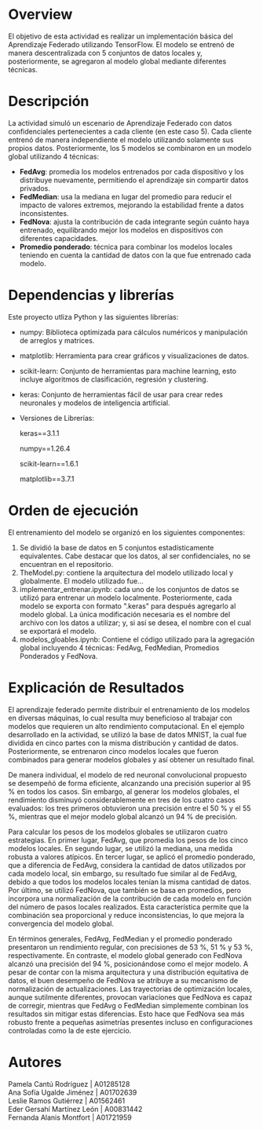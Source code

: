 # Overview
El objetivo de esta actividad es realizar un implementación básica del Aprendizaje Federado utilizando TensorFlow. El modelo se entrenó de manera descentralizada con 5 conjuntos de datos locales y, posteriormente, se agregaron al modelo global mediante diferentes técnicas. 

# Descripción 
La actividad simuló un escenario de Aprendizaje Federado con datos confidenciales pertenecientes a cada cliente (en este caso 5). Cada cliente entrenó de manera independiente el modelo utilizando solamente sus propios datos. Posteriormente, los 5 modelos se combinaron en un modelo global utilizando 4 técnicas:   
* **FedAvg**: promedia los modelos entrenados por cada dispositivo y los distribuye nuevamente, permitiendo el aprendizaje sin compartir datos privados.
* **FedMedian**: usa la mediana en lugar del promedio para reducir el impacto de valores extremos, mejorando la estabilidad frente a datos inconsistentes.
* **FedNova**: ajusta la contribución de cada integrante según cuánto haya entrenado, equilibrando mejor los modelos en dispositivos con diferentes capacidades.
* **Promedio ponderado**: técnica para combinar los modelos locales teniendo en cuenta la cantidad de datos con la que fue entrenado cada modelo.

# Dependencias y librerías
Este proyecto utliza Python y las siguientes librerías:    
* numpy: Biblioteca optimizada para cálculos numéricos y manipulación de arreglos y matrices.
* matplotlib: Herramienta para crear gráficos y visualizaciones de datos.
* scikit-learn: Conjunto de herramientas para machine learning, esto incluye algoritmos de clasificación, regresión y clustering.
* keras: Conjunto de herramientas fácil de usar para crear redes neuronales y modelos de inteligencia artificial.

* Versiones de Librerías:

  
  keras==3.1.1

   
  numpy==1.26.4

  
  scikit-learn==1.6.1

  
  matplotlib==3.7.1

  

# Orden de ejecución
El entrenamiento del modelo se organizó en los siguientes componentes:    
1. Se dividió la base de datos en 5 conjuntos estadísticamente equivalentes. Cabe destacar que los datos, al ser confidenciales, no se encuentran en el repositorio.     
2. TheModel.py: contiene la arquitectura del modelo utilizado local y globalmente. El modelo utilizado fue...  
3. implementar_entrenar.ipynb: cada uno de los conjuntos de datos se utilizó para entrenar un modelo localmente. Posteriormente, cada modelo se exporta con formato ".keras" para después agregarlo al modelo global. La única modificación necesaria es el nombre del archivo con los datos a utilizar; y, si así se desea, el nombre con el cual se exportará el modelo.   
4. modelos_gloables.ipynb: Contiene el código utilizado para la agregación global incluyendo 4 técnicas: FedAvg, FedMedian, Promedios Ponderados y FedNova.

# Explicación de Resultados

El aprendizaje federado permite distribuir el entrenamiento de los modelos en diversas máquinas, lo cual resulta muy beneficioso al trabajar con modelos que requieren un alto rendimiento computacional. En el ejemplo desarrollado en la actividad, se utilizó la base de datos MNIST, la cual fue dividida en cinco partes con la misma distribución y cantidad de datos. Posteriormente, se entrenaron cinco modelos locales que fueron combinados para generar modelos globales y así obtener un resultado final.   

De manera individual, el modelo de red neuronal convolucional propuesto se desempeñó de forma eficiente, alcanzando una precisión superior al 95 % en todos los casos. Sin embargo, al generar los modelos globales, el rendimiento disminuyó considerablemente en tres de los cuatro casos evaluados: los tres primeros obtuvieron una precisión entre el 50 % y el 55 %, mientras que el mejor modelo global alcanzó un 94 % de precisión.      

Para calcular los pesos de los modelos globales se utilizaron cuatro estrategias. En primer lugar, FedAvg, que promedia los pesos de los cinco modelos locales. En segundo lugar, se utilizó la mediana, una medida robusta a valores atípicos. En tercer lugar, se aplicó el promedio ponderado, que a diferencia de FedAvg, considera la cantidad de datos utilizados por cada modelo local, sin embargo, su resultado fue similar al de FedAvg, debido a que todos los modelos locales tenían la misma cantidad de datos. Por último, se utilizó FedNova, que también se basa en promedios, pero incorpora una normalización de la contribución de cada modelo en función del número de pasos locales realizados. Esta característica permite que la combinación sea proporcional y reduce inconsistencias, lo que mejora la convergencia del modelo global.      

En términos generales, FedAvg, FedMedian y el promedio ponderado presentaron un rendimiento regular, con precisiones de 53 %, 51 % y 53 %, respectivamente. En contraste, el modelo global generado con FedNova alcanzó una precisión del 94 %, posicionándose como el mejor modelo. A pesar de contar con la misma arquitectura y una distribución equitativa de datos, el buen desempeño de FedNova se atribuye a su mecanismo de normalización de actualizaciones. Las trayectorias de optimización locales, aunque sutilmente diferentes, provocan variaciones que FedNova es capaz de corregir, mientras que FedAvg o FedMedian simplemente combinan los resultados sin mitigar estas diferencias. Esto hace que FedNova sea más robusto frente a pequeñas asimetrías presentes incluso en configuraciones controladas como la de este ejercicio.   

# Autores
Pamela Cantú Rodríguez | A01285128   
Ana Sofía Ugalde Jiménez | A01702639   
Leslie Ramos Gutiérrez | A01562461   
Eder Gersahí Martínez León | A00831442   
Fernanda Alanis Montfort | A01721959   
